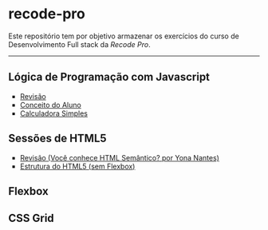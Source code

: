 # recode-pro
Este repositório tem por objetivo armazenar os exercícios do curso de Desenvolvimento Full stack da <em>Recode Pro</em>.
<hr>

## Lógica de Programação com Javascript

<ul type="square">
<li><a href="https://github.com/antonialucianapires/recode-pro/blob/master/revisaoLogicaProgramacao.md">Revisão</a></li>
<li><a href="https://github.com/antonialucianapires/recode-pro/blob/master/appConceitoAluno.js">Conceito do Aluno</a></li>
<li><a href="https://github.com/antonialucianapires/recode-pro/blob/master/appCalculadora.js">Calculadora Simples</a></li>
</ul>

## Sessões de HTML5 
 
 <ul type="square">
<li><a href="https://blog-geekhunter-com-br.cdn.ampproject.org/c/s/blog.geekhunter.com.br/voce-conhece-html-semantico/amp/">Revisão (Você conhece HTML Semântico? por Yona Nantes)</a></li>
<li><a href="#">Estrutura do HTML5 (sem Flexbox)</a></li>
</ul>
 
## Flexbox
 
## CSS Grid

